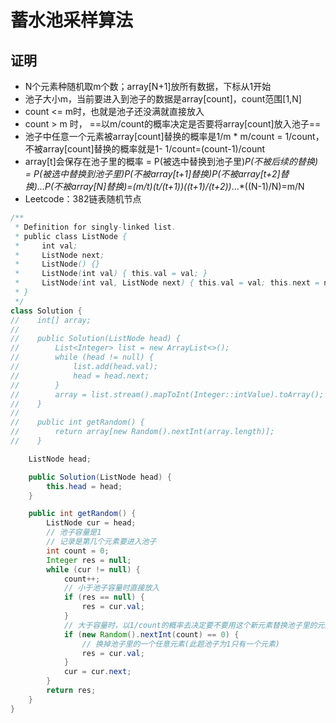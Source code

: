 # 蓄水池采样算法

## 证明

- N个元素种随机取m个数；array[N+1]放所有数据，下标从1开始
- 池子大小m，当前要进入到池子的数据是array[count]，count范围[1,N]
- count <= m时，也就是池子还没满就直接放入
- count > m 时， ==以m/count的概率决定是否要将array[count]放入池子==
- 池子中任意一个元素被array[count]替换的概率是1/m * m/count = 1/count，不被array[count]替换的概率就是1- 1/count=(count-1)/count
- array[t]会保存在池子里的概率 = P(被选中替换到池子里)*P(不被后续的替换) = P(被选中替换到池子里)*P(不被array[t+1]替换)*P(不被array[t+2]替换)*...*P(不被array[N]替换)=(m/t)*(t/(t+1))*((t+1)/(t+2))*...*((N-1)/N)=m/N
- Leetcode：382链表随机节点

```java
/**
 * Definition for singly-linked list.
 * public class ListNode {
 *     int val;
 *     ListNode next;
 *     ListNode() {}
 *     ListNode(int val) { this.val = val; }
 *     ListNode(int val, ListNode next) { this.val = val; this.next = next; }
 * }
 */
class Solution {
//    int[] array;
//
//    public Solution(ListNode head) {
//        List<Integer> list = new ArrayList<>();
//        while (head != null) {
//            list.add(head.val);
//            head = head.next;
//        }
//        array = list.stream().mapToInt(Integer::intValue).toArray();
//    }
//
//    public int getRandom() {
//        return array[new Random().nextInt(array.length)];
//    }

    ListNode head;

    public Solution(ListNode head) {
        this.head = head;
    }

    public int getRandom() {
        ListNode cur = head;
        // 池子容量是1
        // 记录是第几个元素要进入池子
        int count = 0;
        Integer res = null;
        while (cur != null) {
            count++;
            // 小于池子容量时直接放入
            if (res == null) {
                res = cur.val;
            }
            // 大于容量时，以1/count的概率去决定要不要用这个新元素替换池子里的元素
            if (new Random().nextInt(count) == 0) {
                // 换掉池子里的一个任意元素(此题池子为1只有一个元素)
                res = cur.val;
            }
            cur = cur.next;
        }
        return res;
    }
}
```